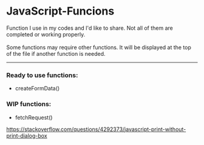 # JavaScript-Funcions

Function I use in my codes and I'd like to share. Not all of them are completed or working properly.
<br><br>
Some functions may require other functions. It will be displayed at the top of the file if another function is needed.

<hr>
<h3>Ready to use functions:</h3>
<ul>
  <li>createFormData()</li>
</ul>

<h3>WIP functions:</h3>
<ul>
  <li>fetchRequest()</li>
</ul>


https://stackoverflow.com/questions/4292373/javascript-print-without-print-dialog-box
